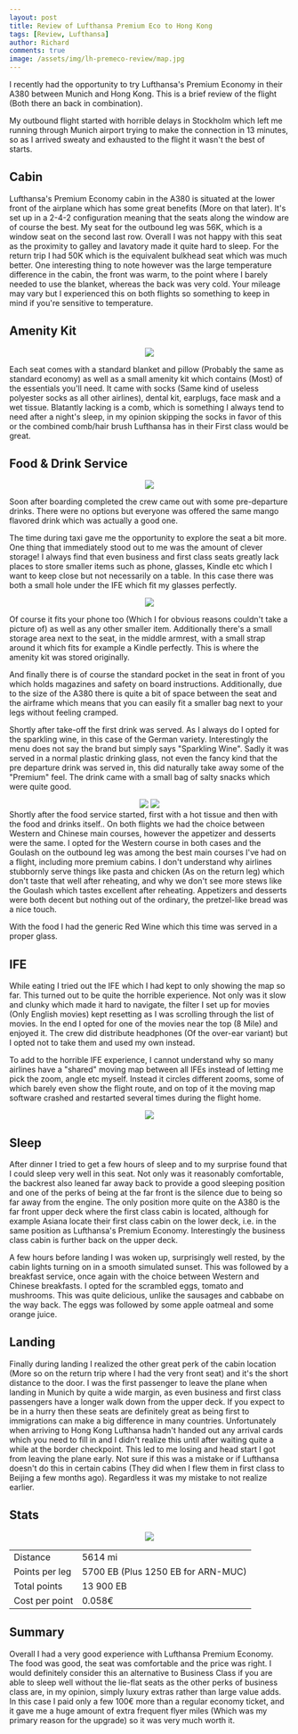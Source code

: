 ```yaml
---
layout: post
title: Review of Lufthansa Premium Eco to Hong Kong
tags: [Review, Lufthansa]
author: Richard
comments: true
image: /assets/img/lh-premeco-review/map.jpg
---
```


I recently had the opportunity to try Lufthansa's Premium Economy in their A380 between Munich and Hong Kong. This is a brief review of the flight (Both there an back in combination).

My outbound flight started with horrible delays in Stockholm which left me running through Munich airport trying to make the connection in 13 minutes, so as I arrived sweaty and exhausted to the flight it wasn't the best of starts.

## Cabin

Lufthansa's Premium Economy cabin in the A380 is situated at the lower front of the airplane which has some great benefits (More on that later). It's set up in a 2-4-2 configuration meaning that the seats along the window are of course the best. My seat for the outbound leg was 56K, which is a window seat on the second last row. Overall I was not happy with this seat as the proximity to galley and lavatory made it quite hard to sleep. For the return trip I had 50K which is the equivalent bulkhead seat which was much better. One interesting thing to note however was the large temperature difference in the cabin, the front was warm, to the point where I barely needed to use the blanket, whereas the back was very cold. Your mileage may vary but I experienced this on both flights so something to keep in mind if you're sensitive to temperature.

## Amenity Kit
<center>
<img src="/assets/img/lh-premeco-review/amenity-kit.jpeg" class="full" />
</center>

Each seat comes with a standard blanket and pillow (Probably the same as standard economy) as well as a small amenity kit which contains (Most) of the essentials you'll need. It came with socks (Same kind of useless polyester socks as all other airlines), dental kit, earplugs, face mask and a wet tissue. Blatantly lacking is a comb, which is something I always tend to need after a night's sleep, in my opinion skipping the socks in favor of this or the combined comb/hair brush Lufthansa has in their First class would be great.

## Food & Drink Service

<center>
<img src="/assets/img/lh-premeco-review/pre-departure-drink.jpg" class="slim" />
</center>

Soon after boarding completed the crew came out with some pre-departure drinks. There were no options but everyone was offered the same mango flavored drink which was actually a good one.

The time during taxi gave me the opportunity to explore the seat a bit more. One thing that immediately stood out to me was the amount of clever storage! I always find that even business and first class seats greatly lack places to store smaller items such as phone, glasses, Kindle etc which I want to keep close but not necessarily on a table. In this case there was both a small hole under the IFE which fit my glasses perfectly.

<center>
<img src="/assets/img/lh-premeco-review/storage.jpeg" class="full" />
</center>

Of course it fits your phone too (Which I for obvious reasons couldn't take a picture of) as well as any other smaller item. Additionally there's a small storage area next to the seat, in the middle armrest, with a small strap around it which fits for example a Kindle perfectly. This is where the amenity kit was stored originally.

And finally there is of course the standard pocket in the seat in front of you which holds magazines and safety on board instructions. Additionally, due to the size of the A380 there is quite a bit of space between the seat and the airframe which means that you can easily fit a smaller bag next to your legs without feeling cramped.

Shortly after take-off the first drink was served. As I always do I opted for the sparkling wine, in this case of the German variety. Interestingly the menu does not say the brand but simply says "Sparkling Wine". Sadly it was served in a normal plastic drinking glass, not even the fancy kind that the pre departure drink was served in, this did naturally take away some of the "Premium" feel. The drink came with a small bag of salty snacks which were quite good.
<center>
<img src="/assets/img/lh-premeco-review/drinks-menu.jpeg" class="half" />
<img src="/assets/img/lh-premeco-review/champagne.jpeg" class="half" />
</center>
Shortly after the food service started, first with a hot tissue and then with the food and drinks itself.. On both flights we had the choice between Western and Chinese main courses, however the appetizer and desserts were the same. I opted for the Western course in both cases and the Goulash on the outbound leg was among the best main courses I've had on a flight, including more premium cabins. I don't understand why airlines stubbornly serve things like pasta and chicken (As on the return leg) which don't taste that well after reheating, and why we don't see more stews like the Goulash which tastes excellent after reheating. Appetizers and desserts were both decent but nothing out of the ordinary, the pretzel-like bread was a nice touch.

With the food I had the generic Red Wine which this time was served in a proper glass.

## IFE 

While eating I tried out the IFE which I had kept to only showing the map so far. This turned out to be quite the horrible experience. Not only was it slow and clunky which made it hard to navigate, the filter I set up for movies (Only English movies) kept resetting as I was scrolling through the list of movies. In the end I opted for one of the movies near the top (8 Mile) and enjoyed it. The crew did distribute headphones (Of the over-ear variant) but I opted not to take them and used my own instead.

To add to the horrible IFE experience, I cannot understand why so many airlines have a "shared" moving map between all IFEs instead of letting me pick the zoom, angle etc myself. Instead it circles different zooms, some of which barely even show the flight route, and on top of it the moving map software crashed and restarted several times during the flight home.

<center>
<img src="/assets/img/lh-premeco-review/crashed-ife.jpg" class="full" />
</center>

## Sleep

After dinner I tried to get a few hours of sleep and to my surprise found that I could sleep very well in this seat. Not only was it reasonably comfortable, the backrest also leaned far away back to provide a good sleeping position and one of the perks of being at the far front is the silence due to being so far away from the engine. The only position more quite on the A380 is the far front upper deck where the first class cabin is located, although for example Asiana locate their first class cabin on the lower deck, i.e. in the same position as Lufthansa's Premium Economy. Interestingly the business class cabin is further back on the upper deck.

A few hours before landing I was woken up, surprisingly well rested, by the cabin lights turning on in a smooth simulated sunset. This was followed by a breakfast service, once again with the choice between Western and Chinese breakfasts. I opted for the scrambled eggs, tomato and mushrooms. This was quite delicious, unlike the sausages and cabbabe on the way back. The eggs was followed by some apple oatmeal and some orange juice.

## Landing

Finally during landing I realized the other great perk of the cabin location (More so on the return trip where I had the very front seat) and it's the short distance to the door. I was the first passenger to leave the plane when landing in Munich by quite a wide margin, as even business and first class passengers have a longer walk down from the upper deck. If you expect to be in a hurry then these seats are definitely great as being first to immigrations can make a big difference in many countries. Unfortunately when arriving to Hong Kong Lufthansa hadn't handed out any arrival cards which you need to fill in and I didn't realize this until after waiting quite a while at the border checkpoint. This led to me losing and head start I got from leaving the plane early. Not sure if this was a mistake or if Lufthansa doesn't do this in certain cabins (They did when I flew them in first class to Beijing a few months ago). Regardless it was my mistake to not realize earlier.

## Stats
<center>
<img src="/assets/img/lh-premeco-review/map.jpg" class="full"/>
</center>

<table>
<tr>
<td>Distance</td> <td>5614 mi</td>
</tr>
<tr>
<td>Points per leg</td> <td>5700 EB (Plus 1250 EB for ARN-MUC)</td>
</tr>
<tr>
<td>Total points</td> <td>13 900 EB</td>
</tr>
<tr>
<td>Cost per point</td><td>0.058€</td>
</tr>
</table>

## Summary

Overall I had a very good experience with Lufthansa Premium Economy. The food was good, the seat was comfortable and the price was right. I would definitely consider this an alternative to Business Class if you are able to sleep well without the lie-flat seats as the other perks of business class are, in my opinion, simply luxury extras rather than large value adds. In this case I paid only a few 100€ more than a regular economy ticket, and it gave me a huge amount of extra frequent flyer miles (Which was my primary reason for the upgrade) so it was very much worth it.
